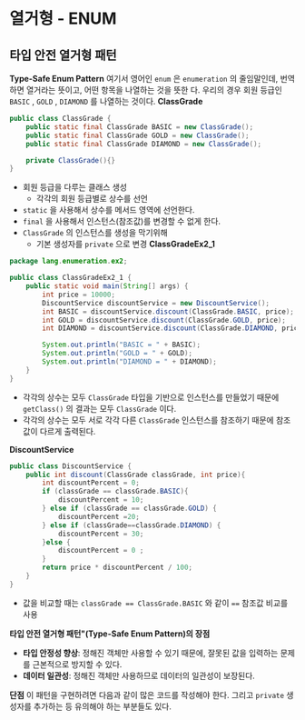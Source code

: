 # 열거형 - ENUM

## 타입 안전 열거형 패턴
**Type-Safe Enum Pattern**
여기서 영어인 `enum` 은 `enumeration` 의 줄임말인데, 번역하면 열거라는 뜻이고, 어떤 항목을 나열하는 것을 뜻한 다. 우리의 경우 회원 등급인 `BASIC` , `GOLD` , `DIAMOND` 를 나열하는 것이다.
**ClassGrade**
```java
public class ClassGrade {
    public static final ClassGrade BASIC = new ClassGrade();
    public static final ClassGrade GOLD = new ClassGrade();
    public static final ClassGrade DIAMOND = new ClassGrade();

    private ClassGrade(){}
}
```
- 회원 등급을 다루는 클래스 생성
	- 각각의 회원 등급별로 상수를 선언 
- `static` 을 사용해서 상수를 메서드 영역에 선언한다. 
- `final` 을 사용해서 인스턴스(참조값)를 변경할 수 없게 한다.
- `ClassGrade` 의 인스턴스를 생성을 막기위해 
	- 기본 생성자를 `private` 으로 변경
**ClassGradeEx2_1**
```java
package lang.enumeration.ex2;

public class ClassGradeEx2_1 {
    public static void main(String[] args) {
        int price = 10000;
        DiscountService discountService = new DiscountService();
        int BASIC = discountService.discount(ClassGrade.BASIC, price);
        int GOLD = discountService.discount(ClassGrade.GOLD, price);
        int DIAMOND = discountService.discount(ClassGrade.DIAMOND, price);

        System.out.println("BASIC = " + BASIC);
        System.out.println("GOLD = " + GOLD);
        System.out.println("DIAMOND = " + DIAMOND);
    }
}
```
- 각각의 상수는 모두 `ClassGrade` 타입을 기반으로 인스턴스를 만들었기 때문에 `getClass()` 의 결과는 모두 `ClassGrade` 이다.
- 각각의 상수는 모두 서로 각각 다른 `ClassGrade` 인스턴스를 참조하기 때문에 참조값이 다르게 출력된다.


**DiscountService**
```java
public class DiscountService {
    public int discount(ClassGrade classGrade, int price){
        int discountPercent = 0;
        if (classGrade == classGrade.BASIC){
            discountPercent = 10;
        } else if (classGrade == classGrade.GOLD) {
            discountPercent =20;
        } else if (classGrade==classGrade.DIAMOND) {
            discountPercent = 30;
        }else {
            discountPercent = 0 ;
        }
        return price * discountPercent / 100;
    }
}
```
- 값을 비교할 때는 `classGrade == ClassGrade.BASIC` 와 같이 `==` 참조값 비교를 사용

**타입 안전 열거형 패턴"(Type-Safe Enum Pattern)의 장점**
- **타입 안정성 향상**: 정해진 객체만 사용할 수 있기 때문에, 잘못된 값을 입력하는 문제를 근본적으로 방지할 수 있다.
- **데이터 일관성**: 정해진 객체만 사용하므로 데이터의 일관성이 보장된다.

**단점**
이 패턴을 구현하려면 다음과 같이 많은 코드를 작성해야 한다. 그리고 `private` 생성자를 추가하는 등 유의해야 하는 부분들도 있다.



